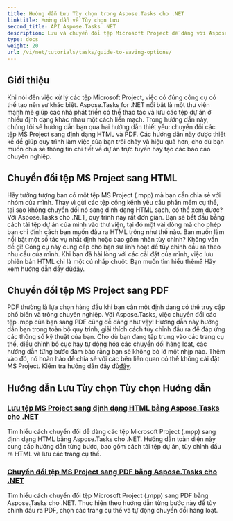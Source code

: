 ```yaml
---
title: Hướng dẫn Lưu Tùy chọn trong Aspose.Tasks cho .NET
linktitle: Hướng dẫn về Tùy chọn Lưu
second_title: API Aspose.Tasks .NET
description: Lưu và chuyển đổi tệp Microsoft Project dễ dàng với Aspose.Tasks cho .NET. Khám phá hướng dẫn về cách xuất sang định dạng HTML và PDF.
type: docs
weight: 20
url: /vi/net/tutorials/tasks/guide-to-saving-options/
---
```

## Giới thiệu

Khi nói đến việc xử lý các tệp Microsoft Project, việc có đúng công cụ có thể tạo nên sự khác biệt. Aspose.Tasks for .NET nổi bật là một thư viện mạnh mẽ giúp các nhà phát triển có thể thao tác và lưu các tệp dự án ở nhiều định dạng khác nhau một cách liền mạch. Trong hướng dẫn này, chúng tôi sẽ hướng dẫn bạn qua hai hướng dẫn thiết yếu: chuyển đổi các tệp MS Project sang định dạng HTML và PDF. Các hướng dẫn này được thiết kế để giúp quy trình làm việc của bạn trôi chảy và hiệu quả hơn, cho dù bạn muốn chia sẻ thông tin chi tiết về dự án trực tuyến hay tạo các báo cáo chuyên nghiệp.

## Chuyển đổi tệp MS Project sang HTML

Hãy tưởng tượng bạn có một tệp MS Project (.mpp) mà bạn cần chia sẻ với nhóm của mình. Thay vì gửi các tệp cồng kềnh yêu cầu phần mềm cụ thể, tại sao không chuyển đổi nó sang định dạng HTML sạch, có thể xem được? Với Aspose.Tasks cho .NET, quy trình này rất đơn giản. Bạn sẽ bắt đầu bằng cách tải tệp dự án của mình vào thư viện, tại đó một vài dòng mã cho phép bạn chỉ định cách bạn muốn đầu ra HTML trông như thế nào. Bạn muốn làm nổi bật một số tác vụ nhất định hoặc bao gồm nhãn tùy chỉnh? Không vấn đề gì! Công cụ này cung cấp cho bạn sự linh hoạt để tùy chỉnh đầu ra theo nhu cầu của mình. Khi bạn đã hài lòng với các cài đặt của mình, việc lưu phiên bản HTML chỉ là một cú nhấp chuột. Bạn muốn tìm hiểu thêm? Hãy xem hướng dẫn đầy đủ[đây](./save-ms-project-files-to-html-format/).

## Chuyển đổi tệp MS Project sang PDF

PDF thường là lựa chọn hàng đầu khi bạn cần một định dạng có thể truy cập phổ biến và trông chuyên nghiệp. Với Aspose.Tasks, việc chuyển đổi các tệp .mpp của bạn sang PDF cũng dễ dàng như vậy! Hướng dẫn này hướng dẫn bạn trong toàn bộ quy trình, giải thích cách tùy chỉnh đầu ra để đáp ứng các thông số kỹ thuật của bạn. Cho dù bạn đang tập trung vào các trang cụ thể, điều chỉnh bố cục hay tự động hóa các chuyển đổi hàng loạt, các hướng dẫn từng bước đảm bảo rằng bạn sẽ không bỏ lỡ một nhịp nào. Thêm vào đó, nó hoàn hảo để chia sẻ với các bên liên quan có thể không cài đặt MS Project. Kiểm tra hướng dẫn đầy đủ[đây](./convert-ms-project-files-to-pdf/).

## Hướng dẫn Lưu Tùy chọn Tùy chọn Hướng dẫn
### [Lưu tệp MS Project sang định dạng HTML bằng Aspose.Tasks cho .NET](./save-ms-project-files-to-html-format/)
Tìm hiểu cách chuyển đổi dễ dàng các tệp Microsoft Project (.mpp) sang định dạng HTML bằng Aspose.Tasks cho .NET. Hướng dẫn toàn diện này cung cấp hướng dẫn từng bước, bao gồm cách tải tệp dự án, tùy chỉnh đầu ra HTML và lưu các trang cụ thể.
### [Chuyển đổi tệp MS Project sang PDF bằng Aspose.Tasks cho .NET](./convert-ms-project-files-to-pdf/)
Tìm hiểu cách chuyển đổi tệp Microsoft Project (.mpp) sang PDF bằng Aspose.Tasks cho .NET. Thực hiện theo hướng dẫn từng bước này để tùy chỉnh đầu ra PDF, chọn các trang cụ thể và tự động chuyển đổi hàng loạt.